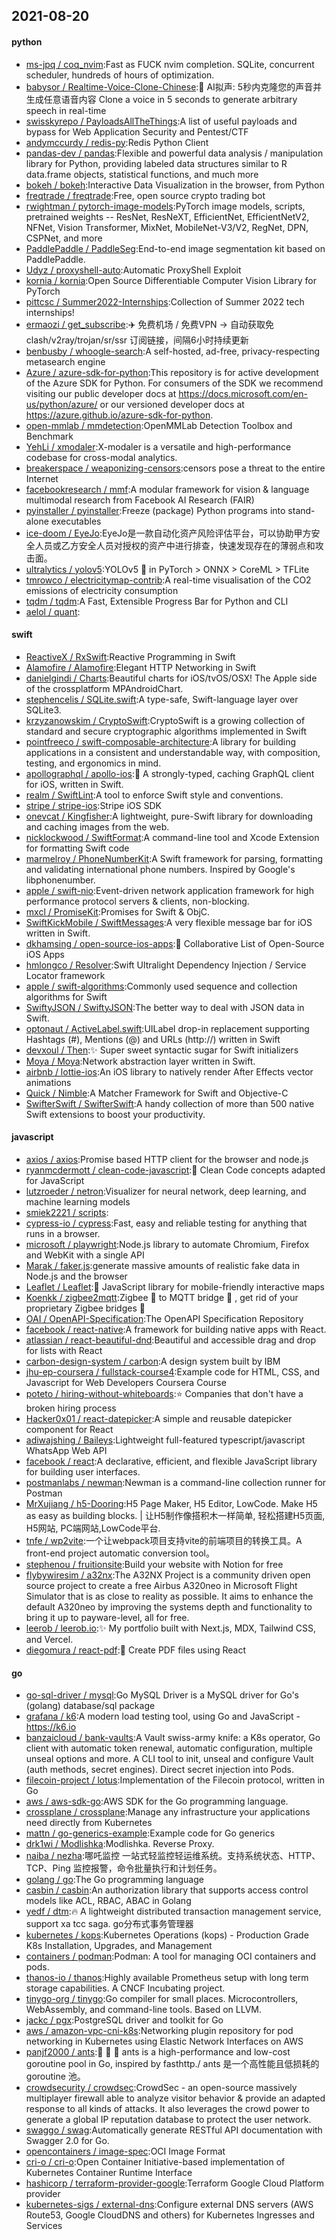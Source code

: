 ## 2021-08-20

#### python
* [ms-jpq / coq_nvim](https://github.com/ms-jpq/coq_nvim):Fast as FUCK nvim completion. SQLite, concurrent scheduler, hundreds of hours of optimization.
* [babysor / Realtime-Voice-Clone-Chinese](https://github.com/babysor/Realtime-Voice-Clone-Chinese):🚀
AI拟声: 5秒内克隆您的声音并生成任意语音内容 Clone a voice in 5 seconds to generate arbitrary speech in real-time
* [swisskyrepo / PayloadsAllTheThings](https://github.com/swisskyrepo/PayloadsAllTheThings):A list of useful payloads and bypass for Web Application Security and Pentest/CTF
* [andymccurdy / redis-py](https://github.com/andymccurdy/redis-py):Redis Python Client
* [pandas-dev / pandas](https://github.com/pandas-dev/pandas):Flexible and powerful data analysis / manipulation library for Python, providing labeled data structures similar to R data.frame objects, statistical functions, and much more
* [bokeh / bokeh](https://github.com/bokeh/bokeh):Interactive Data Visualization in the browser, from Python
* [freqtrade / freqtrade](https://github.com/freqtrade/freqtrade):Free, open source crypto trading bot
* [rwightman / pytorch-image-models](https://github.com/rwightman/pytorch-image-models):PyTorch image models, scripts, pretrained weights -- ResNet, ResNeXT, EfficientNet, EfficientNetV2, NFNet, Vision Transformer, MixNet, MobileNet-V3/V2, RegNet, DPN, CSPNet, and more
* [PaddlePaddle / PaddleSeg](https://github.com/PaddlePaddle/PaddleSeg):End-to-end image segmentation kit based on PaddlePaddle.
* [Udyz / proxyshell-auto](https://github.com/Udyz/proxyshell-auto):Automatic ProxyShell Exploit
* [kornia / kornia](https://github.com/kornia/kornia):Open Source Differentiable Computer Vision Library for PyTorch
* [pittcsc / Summer2022-Internships](https://github.com/pittcsc/Summer2022-Internships):Collection of Summer 2022 tech internships!
* [ermaozi / get_subscribe](https://github.com/ermaozi/get_subscribe):✈️
免费机场 / 免费VPN -> 自动获取免 clash/v2ray/trojan/sr/ssr 订阅链接，间隔6小时持续更新
* [benbusby / whoogle-search](https://github.com/benbusby/whoogle-search):A self-hosted, ad-free, privacy-respecting metasearch engine
* [Azure / azure-sdk-for-python](https://github.com/Azure/azure-sdk-for-python):This repository is for active development of the Azure SDK for Python. For consumers of the SDK we recommend visiting our public developer docs at https://docs.microsoft.com/en-us/python/azure/ or our versioned developer docs at https://azure.github.io/azure-sdk-for-python.
* [open-mmlab / mmdetection](https://github.com/open-mmlab/mmdetection):OpenMMLab Detection Toolbox and Benchmark
* [YehLi / xmodaler](https://github.com/YehLi/xmodaler):X-modaler is a versatile and high-performance codebase for cross-modal analytics.
* [breakerspace / weaponizing-censors](https://github.com/breakerspace/weaponizing-censors):censors pose a threat to the entire Internet
* [facebookresearch / mmf](https://github.com/facebookresearch/mmf):A modular framework for vision & language multimodal research from Facebook AI Research (FAIR)
* [pyinstaller / pyinstaller](https://github.com/pyinstaller/pyinstaller):Freeze (package) Python programs into stand-alone executables
* [ice-doom / EyeJo](https://github.com/ice-doom/EyeJo):EyeJo是一款自动化资产风险评估平台，可以协助甲方安全人员或乙方安全人员对授权的资产中进行排查，快速发现存在的薄弱点和攻击面。
* [ultralytics / yolov5](https://github.com/ultralytics/yolov5):YOLOv5
🚀
in PyTorch > ONNX > CoreML > TFLite
* [tmrowco / electricitymap-contrib](https://github.com/tmrowco/electricitymap-contrib):A real-time visualisation of the CO2 emissions of electricity consumption
* [tqdm / tqdm](https://github.com/tqdm/tqdm):A Fast, Extensible Progress Bar for Python and CLI
* [aelol / quant](https://github.com/aelol/quant):

#### swift
* [ReactiveX / RxSwift](https://github.com/ReactiveX/RxSwift):Reactive Programming in Swift
* [Alamofire / Alamofire](https://github.com/Alamofire/Alamofire):Elegant HTTP Networking in Swift
* [danielgindi / Charts](https://github.com/danielgindi/Charts):Beautiful charts for iOS/tvOS/OSX! The Apple side of the crossplatform MPAndroidChart.
* [stephencelis / SQLite.swift](https://github.com/stephencelis/SQLite.swift):A type-safe, Swift-language layer over SQLite3.
* [krzyzanowskim / CryptoSwift](https://github.com/krzyzanowskim/CryptoSwift):CryptoSwift is a growing collection of standard and secure cryptographic algorithms implemented in Swift
* [pointfreeco / swift-composable-architecture](https://github.com/pointfreeco/swift-composable-architecture):A library for building applications in a consistent and understandable way, with composition, testing, and ergonomics in mind.
* [apollographql / apollo-ios](https://github.com/apollographql/apollo-ios):📱
A strongly-typed, caching GraphQL client for iOS, written in Swift.
* [realm / SwiftLint](https://github.com/realm/SwiftLint):A tool to enforce Swift style and conventions.
* [stripe / stripe-ios](https://github.com/stripe/stripe-ios):Stripe iOS SDK
* [onevcat / Kingfisher](https://github.com/onevcat/Kingfisher):A lightweight, pure-Swift library for downloading and caching images from the web.
* [nicklockwood / SwiftFormat](https://github.com/nicklockwood/SwiftFormat):A command-line tool and Xcode Extension for formatting Swift code
* [marmelroy / PhoneNumberKit](https://github.com/marmelroy/PhoneNumberKit):A Swift framework for parsing, formatting and validating international phone numbers. Inspired by Google's libphonenumber.
* [apple / swift-nio](https://github.com/apple/swift-nio):Event-driven network application framework for high performance protocol servers & clients, non-blocking.
* [mxcl / PromiseKit](https://github.com/mxcl/PromiseKit):Promises for Swift & ObjC.
* [SwiftKickMobile / SwiftMessages](https://github.com/SwiftKickMobile/SwiftMessages):A very flexible message bar for iOS written in Swift.
* [dkhamsing / open-source-ios-apps](https://github.com/dkhamsing/open-source-ios-apps):📱
Collaborative List of Open-Source iOS Apps
* [hmlongco / Resolver](https://github.com/hmlongco/Resolver):Swift Ultralight Dependency Injection / Service Locator framework
* [apple / swift-algorithms](https://github.com/apple/swift-algorithms):Commonly used sequence and collection algorithms for Swift
* [SwiftyJSON / SwiftyJSON](https://github.com/SwiftyJSON/SwiftyJSON):The better way to deal with JSON data in Swift.
* [optonaut / ActiveLabel.swift](https://github.com/optonaut/ActiveLabel.swift):UILabel drop-in replacement supporting Hashtags (#), Mentions (@) and URLs (http://) written in Swift
* [devxoul / Then](https://github.com/devxoul/Then):✨
Super sweet syntactic sugar for Swift initializers
* [Moya / Moya](https://github.com/Moya/Moya):Network abstraction layer written in Swift.
* [airbnb / lottie-ios](https://github.com/airbnb/lottie-ios):An iOS library to natively render After Effects vector animations
* [Quick / Nimble](https://github.com/Quick/Nimble):A Matcher Framework for Swift and Objective-C
* [SwifterSwift / SwifterSwift](https://github.com/SwifterSwift/SwifterSwift):A handy collection of more than 500 native Swift extensions to boost your productivity.

#### javascript
* [axios / axios](https://github.com/axios/axios):Promise based HTTP client for the browser and node.js
* [ryanmcdermott / clean-code-javascript](https://github.com/ryanmcdermott/clean-code-javascript):🛁
Clean Code concepts adapted for JavaScript
* [lutzroeder / netron](https://github.com/lutzroeder/netron):Visualizer for neural network, deep learning, and machine learning models
* [smiek2221 / scripts](https://github.com/smiek2221/scripts):
* [cypress-io / cypress](https://github.com/cypress-io/cypress):Fast, easy and reliable testing for anything that runs in a browser.
* [microsoft / playwright](https://github.com/microsoft/playwright):Node.js library to automate Chromium, Firefox and WebKit with a single API
* [Marak / faker.js](https://github.com/Marak/faker.js):generate massive amounts of realistic fake data in Node.js and the browser
* [Leaflet / Leaflet](https://github.com/Leaflet/Leaflet):🍃
JavaScript library for mobile-friendly interactive maps
* [Koenkk / zigbee2mqtt](https://github.com/Koenkk/zigbee2mqtt):Zigbee
🐝
to MQTT bridge
🌉
, get rid of your proprietary Zigbee bridges
🔨
* [OAI / OpenAPI-Specification](https://github.com/OAI/OpenAPI-Specification):The OpenAPI Specification Repository
* [facebook / react-native](https://github.com/facebook/react-native):A framework for building native apps with React.
* [atlassian / react-beautiful-dnd](https://github.com/atlassian/react-beautiful-dnd):Beautiful and accessible drag and drop for lists with React
* [carbon-design-system / carbon](https://github.com/carbon-design-system/carbon):A design system built by IBM
* [jhu-ep-coursera / fullstack-course4](https://github.com/jhu-ep-coursera/fullstack-course4):Example code for HTML, CSS, and Javascript for Web Developers Coursera Course
* [poteto / hiring-without-whiteboards](https://github.com/poteto/hiring-without-whiteboards):⭐️
Companies that don't have a broken hiring process
* [Hacker0x01 / react-datepicker](https://github.com/Hacker0x01/react-datepicker):A simple and reusable datepicker component for React
* [adiwajshing / Baileys](https://github.com/adiwajshing/Baileys):Lightweight full-featured typescript/javascript WhatsApp Web API
* [facebook / react](https://github.com/facebook/react):A declarative, efficient, and flexible JavaScript library for building user interfaces.
* [postmanlabs / newman](https://github.com/postmanlabs/newman):Newman is a command-line collection runner for Postman
* [MrXujiang / h5-Dooring](https://github.com/MrXujiang/h5-Dooring):H5 Page Maker, H5 Editor, LowCode. Make H5 as easy as building blocks. | 让H5制作像搭积木一样简单, 轻松搭建H5页面, H5网站, PC端网站,LowCode平台.
* [tnfe / wp2vite](https://github.com/tnfe/wp2vite):一个让webpack项目支持vite的前端项目的转换工具。A front-end project automatic conversion tool。
* [stephenou / fruitionsite](https://github.com/stephenou/fruitionsite):Build your website with Notion for free
* [flybywiresim / a32nx](https://github.com/flybywiresim/a32nx):The A32NX Project is a community driven open source project to create a free Airbus A320neo in Microsoft Flight Simulator that is as close to reality as possible. It aims to enhance the default A320neo by improving the systems depth and functionality to bring it up to payware-level, all for free.
* [leerob / leerob.io](https://github.com/leerob/leerob.io):✨
My portfolio built with Next.js, MDX, Tailwind CSS, and Vercel.
* [diegomura / react-pdf](https://github.com/diegomura/react-pdf):📄
Create PDF files using React

#### go
* [go-sql-driver / mysql](https://github.com/go-sql-driver/mysql):Go MySQL Driver is a MySQL driver for Go's (golang) database/sql package
* [grafana / k6](https://github.com/grafana/k6):A modern load testing tool, using Go and JavaScript - https://k6.io
* [banzaicloud / bank-vaults](https://github.com/banzaicloud/bank-vaults):A Vault swiss-army knife: a K8s operator, Go client with automatic token renewal, automatic configuration, multiple unseal options and more. A CLI tool to init, unseal and configure Vault (auth methods, secret engines). Direct secret injection into Pods.
* [filecoin-project / lotus](https://github.com/filecoin-project/lotus):Implementation of the Filecoin protocol, written in Go
* [aws / aws-sdk-go](https://github.com/aws/aws-sdk-go):AWS SDK for the Go programming language.
* [crossplane / crossplane](https://github.com/crossplane/crossplane):Manage any infrastructure your applications need directly from Kubernetes
* [mattn / go-generics-example](https://github.com/mattn/go-generics-example):Example code for Go generics
* [drk1wi / Modlishka](https://github.com/drk1wi/Modlishka):Modlishka. Reverse Proxy.
* [naiba / nezha](https://github.com/naiba/nezha):哪吒监控 一站式轻监控轻运维系统。支持系统状态、HTTP、TCP、Ping 监控报警，命令批量执行和计划任务。
* [golang / go](https://github.com/golang/go):The Go programming language
* [casbin / casbin](https://github.com/casbin/casbin):An authorization library that supports access control models like ACL, RBAC, ABAC in Golang
* [yedf / dtm](https://github.com/yedf/dtm):🔥
A lightweight distributed transaction management service, support xa tcc saga. go分布式事务管理器
* [kubernetes / kops](https://github.com/kubernetes/kops):Kubernetes Operations (kops) - Production Grade K8s Installation, Upgrades, and Management
* [containers / podman](https://github.com/containers/podman):Podman: A tool for managing OCI containers and pods.
* [thanos-io / thanos](https://github.com/thanos-io/thanos):Highly available Prometheus setup with long term storage capabilities. A CNCF Incubating project.
* [tinygo-org / tinygo](https://github.com/tinygo-org/tinygo):Go compiler for small places. Microcontrollers, WebAssembly, and command-line tools. Based on LLVM.
* [jackc / pgx](https://github.com/jackc/pgx):PostgreSQL driver and toolkit for Go
* [aws / amazon-vpc-cni-k8s](https://github.com/aws/amazon-vpc-cni-k8s):Networking plugin repository for pod networking in Kubernetes using Elastic Network Interfaces on AWS
* [panjf2000 / ants](https://github.com/panjf2000/ants):🐜
🐜
🐜
ants is a high-performance and low-cost goroutine pool in Go, inspired by fasthttp./ ants 是一个高性能且低损耗的 goroutine 池。
* [crowdsecurity / crowdsec](https://github.com/crowdsecurity/crowdsec):CrowdSec - an open-source massively multiplayer firewall able to analyze visitor behavior & provide an adapted response to all kinds of attacks. It also leverages the crowd power to generate a global IP reputation database to protect the user network.
* [swaggo / swag](https://github.com/swaggo/swag):Automatically generate RESTful API documentation with Swagger 2.0 for Go.
* [opencontainers / image-spec](https://github.com/opencontainers/image-spec):OCI Image Format
* [cri-o / cri-o](https://github.com/cri-o/cri-o):Open Container Initiative-based implementation of Kubernetes Container Runtime Interface
* [hashicorp / terraform-provider-google](https://github.com/hashicorp/terraform-provider-google):Terraform Google Cloud Platform provider
* [kubernetes-sigs / external-dns](https://github.com/kubernetes-sigs/external-dns):Configure external DNS servers (AWS Route53, Google CloudDNS and others) for Kubernetes Ingresses and Services
